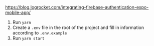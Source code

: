 https://blog.logrocket.com/integrating-firebase-authentication-expo-mobile-app/

1. Run `yarn`
2. Create a `.env` file in the root of the project and fill in information according to `.env.example`
3. Run `yarn start`
